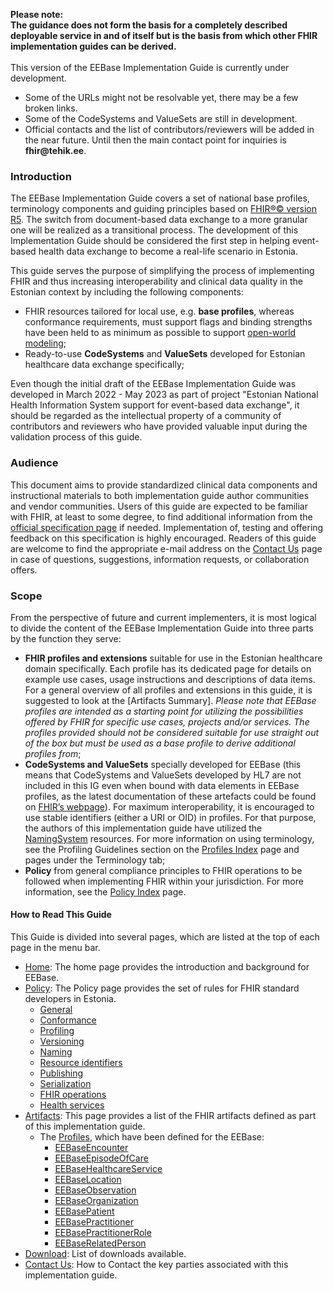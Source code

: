<div class="alert alert-warning">

<b>Please note:</b>
<br/>
<b>The guidance does not form the basis for a completely described deployable service in and of itself but is the basis from which other FHIR implementation guides can be derived.</b>
<br/>
<br/>
This version of the EEBase Implementation Guide is currently under development.
<br/>
<ul>
     <li>Some of the URLs might not be resolvable yet, there may be a few broken links.</li>
     <li>Some of the CodeSystems and ValueSets are still in development.</li>
     <li>Official contacts and the list of contributors/reviewers will be added in the near future. Until then the main contact point for inquiries is <b>fhir@tehik.ee</b>.</li>
</ul> 

</div>

### Introduction

The EEBase Implementation Guide covers a set of national base profiles, terminology components and guiding principles based on [FHIR®© version R5](http://hl7.org/fhir/R4/index.html). The switch from document-based data exchange to a more granular one will be realized as a transitional process. The development of this Implementation Guide should be considered the first step in helping event-based health data exchange to become a real-life scenario in Estonia.

This guide serves the purpose of simplifying the process of implementing FHIR and thus increasing interoperability and clinical data quality in the Estonian context by including the following components:
- FHIR resources tailored for local use, e.g. **base profiles**, whereas conformance requirements, must support flags and binding strengths have been held to as minimum as possible to support [open-world modeling](https://informatiestandaarden.nictiz.nl/wiki/FHIR:V1.0_FHIR_Profiling_Guidelines_R4#Open_vs._closed_world_modeling);
- Ready-to-use **CodeSystems** and **ValueSets** developed for Estonian healthcare data exchange specifically;

Even though the initial draft of the EEBase Implementation Guide was developed in March 2022 - May 2023 as part of project "Estonian National Health Information System support for event-based data exchange", it should be regarded as the intellectual property of a community of contributors and reviewers who have provided valuable input during the validation process of this guide. 


### Audience
This document aims to provide standardized clinical data components and instructional materials to both implementation guide author communities and vendor communities. Users of this guide are expected to be familiar with FHIR, at least to some degree, to find additional information from the [official specification page](http://hl7.org/fhir/) if needed. Implementation of, testing and offering feedback on this specification is highly encouraged. Readers of this guide are welcome to find the appropriate e-mail address on the [Contact Us](contact.html) page in case of questions, suggestions, information requests, or collaboration offers.


### Scope
From the perspective of future and current implementers, it is most logical to divide the content of the EEBase Implementation Guide into three parts by the function they serve:
- **FHIR profiles and extensions** suitable for use in the Estonian healthcare domain specifically. Each profile has its dedicated page for details on example use cases, usage instructions and descriptions of data items. For a general overview of all profiles and extensions in this guide, it is suggested to look at the [Artifacts Summary]. *Please note that EEBase profiles are intended as a starting point for utilizing the possibilities offered by FHIR for specific use cases, projects and/or services. The profiles provided should not be considered suitable for use straight out of the box but must be used as a base profile to derive additional profiles from*;
- **CodeSystems and ValueSets** specially developed for EEBase (this means that CodeSystems and ValueSets developed by HL7 are not included in this IG even when bound with data elements in EEBase profiles, as the latest documentation of these artefacts could be found on [FHIR’s webpage](http://hl7.org/fhir/terminologies-systems.html)). 
For maximum interoperability, it is encouraged to use stable identifiers (either a URI or OID) in profiles. For that purpose, the authors of this implementation guide have utilized the [NamingSystem](artifacts.html#terminology-naming-systems) resources. For more information on using terminology, see the Profiling Guidelines section on the [Profiles Index](artifacts.html) page and pages under the Terminology tab;
- **Policy** from general compliance principles to FHIR operations to be followed when implementing FHIR within your jurisdiction. For more information, see the [Policy Index](policy.html) page.


#### How to Read This Guide

This Guide is divided into several pages, which are listed at the top of each page in the menu bar.

- [Home](index.html): The home page provides the introduction and background for EEBase.
- [Policy](policy.html): The Policy page provides the set of rules for FHIR standard developers in Estonia.
  - [General](policy.html#general)
  - [Conformance](policy.html#conformance)
  - [Profiling](policy.html#profiling)
  - [Versioning](policy.html#versioning)
  - [Naming](policy.html#naming)
  - [Resource identifiers](policy.html#resource-identifiers)
  - [Publishing](policy.html#publishing)
  - [Serialization](policy.html#serialization)
  - [FHIR operations](policy.html#fhir-operations)
  - [Health services](policy.html#health-service)
- [Artifacts](artifacts.html): This page provides a list of the FHIR artifacts defined as part of this implementation guide.
  - The [Profiles](artifacts.html#structures-resource-profiles), which have been defined for the EEBase:
    - [EEBaseEncounter](StructureDefinition-ee-encounter.html)
    - [EEBaseEpisodeOfCare](StructureDefinition-ee-episode-of-care.html)
    - [EEBaseHealthcareService](StructureDefinition-ee-healthcare-service.html)
    - [EEBaseLocation](StructureDefinition-ee-location.html)
    - [EEBaseObservation](StructureDefinition-ee-observation.html)
    - [EEBaseOrganization](StructureDefinition-ee-organization.html)
    - [EEBasePatient](StructureDefinition-ee-patient.html)
    - [EEBasePractitioner](StructureDefinition-ee-practitioner.html)
    - [EEBasePractitionerRole](StructureDefinition-ee-practitioner-role.html)
    - [EEBaseRelatedPerson](StructureDefinition-ee-related-person.html)
- [Download](download.html): List of downloads available.
- [Contact Us](contact.html): How to Contact the key parties associated with this implementation guide.


<!--button onclick="topFunction()" id="topButton" title="Back to top">top</button-->

<!-- <div class="alert alert-warning">

* Licensing and Publisher *

Copyright © 2022+ HL7 Estonia Licensed under the Apache License, Version 2.0 (the "License"); you may not use this file except in compliance with the License. You may obtain a copy of the License at http://www.apache.org/licenses/LICENSE-2.0 Unless required by applicable law or agreed to in writing, software distributed under the License is distributed on an "AS IS" BASIS, WITHOUT WARRANTIES OR CONDITIONS OF ANY KIND, either express or implied. See the License for the specific language governing permissions and limitations under the License. HL7® FHIR® standard Copyright © 2011+ HL7 The HL7® FHIR® standard is used under the FHIR license. You may obtain a copy of the FHIR license at https://www.hl7.org/fhir/license.html.

Developed and authored by HL7 Estonia Base Development Team and published by HL7 Estonia.

</div> -->
